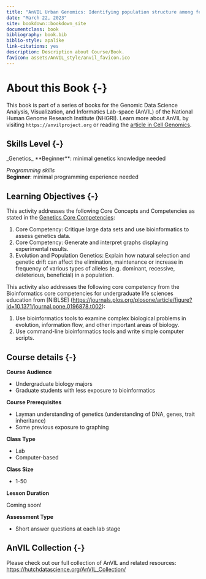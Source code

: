 ```yaml
---
title: "AnVIL Urban Genomics: Identifying population structure among feral pigeon populations"
date: "March 22, 2023"
site: bookdown::bookdown_site
documentclass: book
bibliography: book.bib
biblio-style: apalike
link-citations: yes
description: Description about Course/Book.
favicon: assets/AnVIL_style/anvil_favicon.ico
---
```



# About this Book {-}

This book is part of a series of books for the Genomic Data Science Analysis, Visualization, and Informatics Lab-space (AnVIL) of the National Human Genome Research Institute (NHGRI). Learn more about AnVIL by visiting `https://anvilproject.org` or reading the [article in Cell Genomics](https://www.sciencedirect.com/science/article/pii/S2666979X21001063).

## Skills Level {-} 


<div class = "notice">
_Genetics_  
**Beginner**: minimal genetics knowledge needed
 
_Programming skills_  
**Beginner**: minimal programming experience needed
</div>

## Learning Objectives {-}

This activity addresses the following Core Concepts and Competencies as stated in the [Genetics Core Competencies](https://genetics-gsa.org/education/genetics-learning-framework/):

1. Core Competency: Critique large data sets and use bioinformatics to assess genetics data.
1. Core Competency: Generate and interpret graphs displaying experimental results.
1. Evolution and Population Genetics: Explain how natural selection and genetic drift can affect the elimination, maintenance or increase in frequency of various types of alleles (e.g. dominant, recessive, deleterious, beneficial) in a population.


This activity also addresses the following core competency from the Bioinformatics core competencies for undergraduate life sciences education from [NIBLSE] (https://journals.plos.org/plosone/article/figure?id=10.1371/journal.pone.0196878.t002):

1. Use bioinformatics tools to examine complex biological problems in evolution, information flow, and other important areas of biology.
1. Use command-line bioinformatics tools and write simple computer scripts.


## Course details {-}

**Course Audience**  

- Undergraduate biology majors
- Graduate students with less exposure to bioinformatics

**Course Prerequisites**  

- Layman understanding of genetics (understanding of DNA, genes, trait inheritance)
- Some previous exposure to graphing

**Class Type**  

- Lab
- Computer-based

**Class Size**  

- 1-50

**Lesson Duration**  

Coming soon!

**Assessment Type**  

- Short answer questions at each lab stage

## AnVIL Collection {-}

Please check out our full collection of AnVIL and related resources: https://hutchdatascience.org/AnVIL_Collection/

